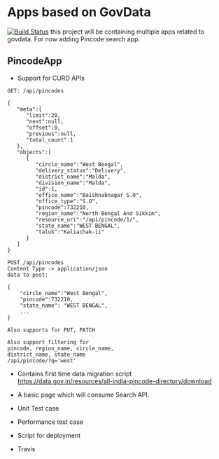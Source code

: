 # Apps based on GovData
[![Build Status](https://travis-ci.org/anuragjain67/govdata.svg?branch=master)](https://travis-ci.org/anuragjain67/govdata)
this project will be containing multiple apps related to govdata. For now adding Pincode search app.

## PincodeApp
* Support for CURD APIs

```
GET: /api/pincodes

{
   "meta":{
      "limit":20,
      "next":null,
      "offset":0,
      "previous":null,
      "total_count":1
   },
   "objects":[
      {
         "circle_name":"West Bengal",
         "delivery_status":"Delivery",
         "district_name":"Malda",
         "division_name":"Malda",
         "id":1,
         "office_name":"Baishnabnagar S.O",
         "office_type":"S.O",
         "pincode":732210,
         "region_name":"North Bengal And Sikkim",
         "resource_uri":"/api/pincode/1/",
         "state_name":"WEST BENGAL",
         "taluk":"Kaliachak-ii"
      }
   ]
}

POST /api/pincodes
Content Type -> application/json
data to post:

{
    "circle_name":"West Bengal",
    "pincode":732210,
    "state_name": "WEST BENGAL",
    ...
}

Also supports for PUT, PATCH

Also support filtering for 
pincode, region_name, circle_name,
district_name, state_name
/api/pincode/?q='west'
```

* Contains first time data migration script
https://data.gov.in/resources/all-india-pincode-directory/download

* A basic page which will consume Search API.

* Unit Test case

* Performance test case

* Script for deployment

* Travis
